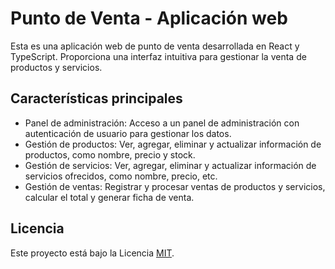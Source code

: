 # Punto de Venta - Aplicación web

Esta es una aplicación web de punto de venta desarrollada en React y TypeScript. Proporciona una interfaz intuitiva para gestionar la venta de productos y servicios. 

## Características principales

- Panel de administración: Acceso a un panel de administración con autenticación de usuario para gestionar los datos.
- Gestión de productos: Ver, agregar, eliminar y actualizar información de productos, como nombre, precio y stock.
- Gestión de servicios: Ver, agregar, eliminar y actualizar información de servicios ofrecidos, como nombre, precio, etc.
- Gestión de ventas: Registrar y procesar ventas de productos y servicios, calcular el total y generar ficha de venta.

## Licencia

Este proyecto está bajo la Licencia [MIT](https://opensource.org/licenses/MIT).
